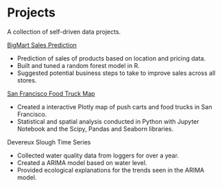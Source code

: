 # Projects

A collection of self-driven data projects.

[BigMart Sales Prediction](https://github.com/chriscross00/projects/blob/master/bigmart_sales/bigmart_sales_report.md)
* Prediction of sales of products based on location and pricing data.
* Built and tuned a random forest model in R.
* Suggested potential business steps to take to improve sales across all stores.

[San Francisco Food Truck Map](https://nbviewer.jupyter.org/github/chriscross00/projects/blob/e9d176ecc9762848bc45723d9aee993c5d2c81f4/sf_food/sf_food.ipynb)
* Created a interactive Plotly map of push carts and food trucks in San Francisco.
* Statistical and spatial analysis conducted in Python with Jupyter Notebook and the Scipy, Pandas and Seaborn libraries.

Devereux Slough Time Series
* Collected water quality data from loggers for over a year.
* Created a ARIMA model based on water level.
* Provided ecological explanations for the trends seen in the ARIMA model. 
